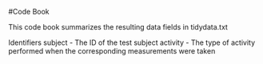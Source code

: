 #Code Book

This code book summarizes the resulting data fields in tidydata.txt

Identifiers
subject - The ID of the test subject
activity - The type of activity performed when the corresponding measurements were taken
